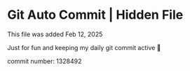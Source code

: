 # Git Auto Commit | Hidden File

This file was added Feb 12, 2025

Just for fun and keeping my daily git commit active 🤪

commit number: 1328492
